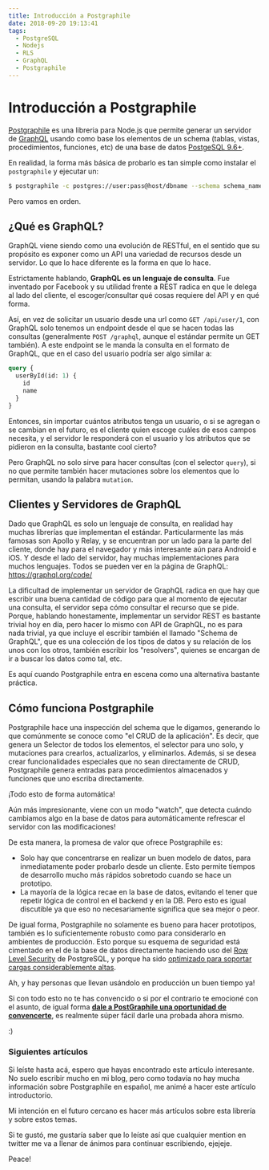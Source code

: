 ```yaml
---
title: Introducción a Postgraphile
date: 2018-09-20 19:13:41
tags:
  - PostgreSQL
  - Nodejs
  - RLS
  - GraphQL
  - Postgraphile
---
```

# Introducción a Postgraphile

[Postgraphile](https://www.graphile.org/postgraphile/) es una libreria para Node.js que permite generar un servidor de [GraphQL](https://graphql.org/) usando como base los elementos de un schema (tablas, vistas, procedimientos, funciones, etc) de una base de datos [PostgeSQL 9.6+](https://www.postgresql.org/download/).

En realidad, la forma más básica de probarlo es tan simple como instalar el `postgraphile` y ejecutar un:
```bash
$ postgraphile -c postgres://user:pass@host/dbname --schema schema_name
```
Pero vamos en orden.

## ¿Qué es GraphQL?
GraphQL viene siendo como una evolución de RESTful, en el sentido que su propósito es exponer como un API una variedad de recursos desde un servidor. Lo que lo hace diferente es la forma en que lo hace.

Estrictamente hablando, **GraphQL es un lenguaje de consulta**. Fue inventado por Facebook y su utilidad frente a REST radica en que le delega al lado del cliente, el escoger/consultar qué cosas requiere del API y en qué forma.

Así, en vez de solicitar un usuario desde una url como `GET /api/user/1`, con GraphQL solo tenemos un endpoint desde el que se hacen todas las consultas (generalmente `POST /graphql`, aunque el estándar permite un GET también). A este endpoint se le manda la consulta en el formato de GraphQL, que en el caso del usuario podría ser algo similar a:

```graphql
query {
  userById(id: 1) {
    id
    name
  }
}
```
Entonces, sin importar cuántos atributos tenga un usuario, o si se agregan o se cambian en el futuro, es el cliente quien escoge cuáles de esos campos necesita, y el servidor le responderá con el usuario y los atributos que se pidieron en la consulta, bastante cool cierto?

Pero GraphQL no solo sirve para hacer consultas (con el selector `query`), si no que permite también hacer mutaciones sobre los elementos que lo permitan, usando la palabra `mutation`.


## Clientes y Servidores de GraphQL
Dado que GraphQL es solo un lenguaje de consulta, en realidad hay muchas librerías que implementan el estándar. Particularmente las más famosas son Apollo y Relay, y se encuentran por un lado para la parte del cliente, donde hay para el navegador y más interesante aún para Android e iOS. Y desde el lado del servidor, hay muchas implementaciones para muchos lenguajes. Todos se pueden ver en la página de GraphQL: https://graphql.org/code/

La dificultad de implementar un servidor de GraphQL radica en que hay que escribir una buena cantidad de código para que al momento de ejecutar una consulta, el servidor sepa cómo consultar el recurso que se pide. Porque, hablando honestamente, implementar un servidor REST es bastante trivial hoy en día, pero hacer lo mismo con API de GraphQL, no es para nada trivial, ya que incluye el escribir también el llamado "Schema de GraphQL", que es una colección de los tipos de datos y su relación de los unos con los otros, también escribir los "resolvers", quienes se encargan de ir a buscar los datos como tal, etc.

Es aquí cuando Postgraphile entra en escena como una alternativa bastante práctica.


## Cómo funciona Postgraphile
Postgraphile hace una inspección del schema que le digamos, generando lo que comúnmente se conoce como "el CRUD de la aplicación". Es decir, que genera un Selector de todos los elementos, el selector para uno solo, y mutaciones para crearlos, actualizarlos, y eliminarlos. Además, si se desea crear funcionalidades especiales que no sean directamente de CRUD, Postgraphile genera entradas para procedimientos almacenados y funciones que uno escriba directamente.

¡Todo esto de forma automática!

Aún más impresionante, viene con un modo "watch", que detecta cuándo cambiamos algo en la base de datos para automáticamente refrescar el servidor con las modificaciones!

De esta manera, la promesa de valor que ofrece Postgraphile es:
- Solo hay que concentrarse en realizar un buen modelo de datos, para inmediatamente poder probarlo desde un cliente.
  Esto permite tiempos de desarrollo mucho más rápidos sobretodo cuando se hace un prototipo.
- La mayoría de la lógica recae en la base de datos, evitando el tener que repetir lógica de control en el backend y en la DB.
  Pero esto es igual discutible ya que eso no necesariamente significa que sea mejor o peor.

De igual forma, Postgraphile no solamente es bueno para hacer prototipos, también es lo suficientemente robusto como para considerarlo en ambientes de producción. Esto porque su esquema de seguridad está cimentado en el de la base de datos directamente haciendo uso del [Row Level Security](https://www.postgresql.org/docs/current/static/ddl-rowsecurity.html) de PostgreSQL, y porque ha sido [optimizado para soportar cargas considerablemente altas](https://medium.com/@Benjie/how-i-made-postgraphile-faster-than-prisma-graphql-server-in-8-hours-e66b4c511160).

Ah, y hay personas que llevan usándolo en producción un buen tiempo ya!

Si con todo esto no te has convencido o si por el contrario te emocioné con el asunto, de igual forma **[dale a PostGraphile una oportunidad de convencerte](https://www.graphile.org/postgraphile/)**, es realmente súper fácil darle una probada ahora mismo.

:)


### Siguientes artículos
Si leíste hasta acá, espero que hayas encontrado este artículo interesante. No suelo escribir mucho en mi blog, pero como todavía no hay mucha información sobre Postgraphile en español, me animé a hacer este artículo introductorio.

Mi intención en el futuro cercano es hacer más artículos sobre esta librería y sobre estos temas.

Si te gustó, me gustaría saber que lo leíste así que cualquier mention en twitter me va a llenar de ánimos para continuar escribiendo, ejejeje.


Peace!
